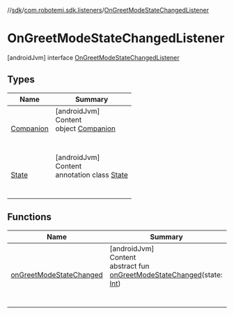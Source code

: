 //[sdk](../../../index.md)/[com.robotemi.sdk.listeners](../index.md)/[OnGreetModeStateChangedListener](index.md)



# OnGreetModeStateChangedListener  
 [androidJvm] interface [OnGreetModeStateChangedListener](index.md)   


## Types  
  
|  Name |  Summary | 
|---|---|
| <a name="com.robotemi.sdk.listeners/OnGreetModeStateChangedListener.Companion///PointingToDeclaration/"></a>[Companion](-companion/index.md)| <a name="com.robotemi.sdk.listeners/OnGreetModeStateChangedListener.Companion///PointingToDeclaration/"></a>[androidJvm]  <br>Content  <br>object [Companion](-companion/index.md)  <br><br><br>|
| <a name="com.robotemi.sdk.listeners/OnGreetModeStateChangedListener.State///PointingToDeclaration/"></a>[State](-state/index.md)| <a name="com.robotemi.sdk.listeners/OnGreetModeStateChangedListener.State///PointingToDeclaration/"></a>[androidJvm]  <br>Content  <br>annotation class [State](-state/index.md)  <br><br><br>|


## Functions  
  
|  Name |  Summary | 
|---|---|
| <a name="com.robotemi.sdk.listeners/OnGreetModeStateChangedListener/onGreetModeStateChanged/#kotlin.Int/PointingToDeclaration/"></a>[onGreetModeStateChanged](on-greet-mode-state-changed.md)| <a name="com.robotemi.sdk.listeners/OnGreetModeStateChangedListener/onGreetModeStateChanged/#kotlin.Int/PointingToDeclaration/"></a>[androidJvm]  <br>Content  <br>abstract fun [onGreetModeStateChanged](on-greet-mode-state-changed.md)(state: [Int](https://kotlinlang.org/api/latest/jvm/stdlib/kotlin/-int/index.html))  <br><br><br>|

